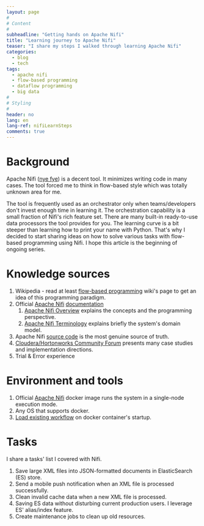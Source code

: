 ```yaml
---
layout: page
#
# Content
#
subheadline: "Getting hands on Apache Nifi"
title: "Learning journey to Apache Nifi"
teaser: "I share my steps I walked through learning Apache Nifi"
categories:
  - blog
  - tech
tags:
  - apache nifi
  - flow-based programming
  - dataflow programming
  - big data
#
# Styling
#
header: no
lang: en
lang-ref: nifiLearnSteps
comments: true
---
```

# Background
Apache Nifi ([nye fye][10]) is a decent tool. It minimizes writing code in many cases. The tool forced me to think in flow-based style 
which was totally unknown area for me.

The tool is frequently used as an orchestrator only when teams/developers don't invest enough time in learning it.
The orchestration capability is a small fraction of Nifi's rich feature set.
There are many built-in ready-to-use data processors the tool provides for you.
The learning curve is a bit steeper than learning how to print your name with Python.
That's why I decided to start sharing ideas on how to solve various tasks with flow-based programming using Nifi.
I hope this article is the beginning of ongoing series.

# Knowledge sources
1. Wikipedia - read at least [flow-based programming][1] wiki's page to get an idea of this programming paradigm.
2. Official [Apache Nifi][2] [documentation][7]
    1. [Apache Nifi Overview][8] explains the concepts and the programming perspective.
    2. [Apache Nifi Terminology][9] explains briefly the system's domain model.
3. Apache Nifi [source code][3] is the most genuine source of truth.
4. [Cloudera/Hortonworks Community Forum][5] presents many case studies and implementation directions.
4. Trial & Error experience

# Environment and tools
1. Official [Apache Nifi][4] docker image runs the system in a single-node execution mode.
2. Any OS that supports docker.
3. [Load existing workflow][6] on docker container's startup.

# Tasks
I share a tasks' list I covered with Nifi.
1. Save large XML files into JSON-formatted documents in ElasticSearch (ES) store.
2. Send a mobile push notification when an XML file is processed successfully.
3. Clean invalid cache data when a new XML file is processed.
4. Saving ES data without disturbing current production users. I leverage ES' alias/index feature.
5. Create maintenance jobs to clean up old resources.

 [1]: https://en.wikipedia.org/wiki/Flow-based_programming
 [2]: https://nifi.apache.org/
 [3]: https://github.com/apache/nifi
 [4]: https://hub.docker.com/r/apache/nifi/
 [5]: https://community.cloudera.com/t5/tag/NiFi/tg-p
 [6]: https://www.bmtrealitystudios.com/dockerising-nifi/
 [7]: https://nifi.apache.org/docs/nifi-docs/
 [8]: https://nifi.apache.org/docs/nifi-docs/html/overview.html
 [9]: https://nifi.apache.org/docs/nifi-docs/html/user-guide.html#terminology
 [10]: https://nifi.apache.org/faq.html
